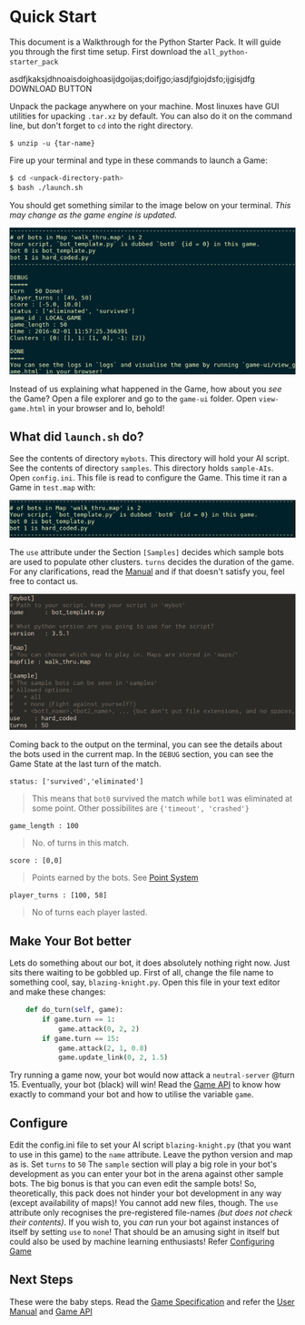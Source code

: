 Quick Start
===========

This document is a Walkthrough for the Python Starter Pack. It will guide you through the first time setup.
First download the `all_python-starter_pack`

asdfjkaksjdhnoaisdoighoasijdgoijas;doifjgo;iasdjfgiojdsfo;ijgisjdfg  DOWNLOAD BUTTON

Unpack the package anywhere on your machine.
Most linuxes have GUI utilities for upacking `.tar.xz` by default. You can also do it on the command line, but don't forget to `cd` into the right directory.

```
$ unzip -u {tar-name}
```

Fire up your terminal and type in these commands to launch a Game:

```bash
$ cd <unpack-directory-path>
$ bash ./launch.sh 
```
You should get something similar to the image below on your terminal. *This may change as the game engine is updated.*

![snapshot of launch.sh](../images/docs/taken-over-launch.png)

Instead of us explaining what happened in the Game, how about you *see* the Game? Open a file explorer and go to the `game-ui` folder. Open `view-game.html` in your browser and lo, behold!

What did `launch.sh` do?
----------------------

See the contents of directory `mybots`. This directory will hold your AI script.
See the contents of directory `samples`. This directory holds `sample-AIs`.
Open `config.ini`. This file is read to configure the Game. This time it ran a Game in `test.map` with:

![Map Detail snapshot of launch.sh](../images/docs/launch_detail_mini.png)

The `use` attribute under the Section `[Samples]` decides which sample bots are used to populate other clusters.
`turns` decides the duration of the game.
For any clarifications, read the [Manual][2] and if that doesn't satisfy you, feel free to contact us.

![config.ini](../images/docs/wt_config.png)

Coming back to the output on the terminal, you can see the details about the bots used in the current map.
In the `DEBUG` section, you can see the Game State at the last turn of the match.

```
status: ['survived','eliminated']
```
> This means that `bot0` survived the match while `bot1` was eliminated at some point. Other possibilites are `{'timeout', 'crashed'}`

```
game_length : 100
```
> No. of turns in this match.

```
score : [0,0]
```
> Points earned by the bots. See [Point System][4]

```
player_turns : [100, 58]
```
> No of turns each player lasted.

Make Your Bot better
--------------------

Lets do something about our bot, it does absolutely nothing right now. Just sits there waiting to be gobbled up.
First of all, change the file name to something cool, say, `blazing-knight.py`.
Open this file in your text editor and make these changes:

```py
	def do_turn(self, game):
		if game.turn == 1:
		 	game.attack(0, 2, 2)
		if game.turn == 15:
			game.attack(2, 1, 0.8)
			game.update_link(0, 2, 1.5)
```

Try running a game now, your bot would now attack a `neutral-server` @turn 15. Eventually, your bot (black) will win!
Read the [Game API][1] to know how exactly to command your bot and how to utilise the variable `game`.

Configure
---------

Edit the config.ini file to set your AI script `blazing-knight.py` (that you want to use in this game) to the `name` attribute.
Leave the python version and map as is.
Set `turns` to `50`
The `sample` section will play a big role in your bot's development as you can enter your bot in the arena against other sample bots.
The big bonus is that you can even edit the sample bots! So, theoretically, this pack does not hinder your bot development in any way (except availability of maps)! You cannot add new files, though. The `use` attribute only recognises the pre-registered file-names *(but does not check their contents)*.
If you wish to, you *can* run your bot against instances of itself by setting `use` to `none`! That should be an amusing sight in itself but could also be used by machine learning enthusiasts!
Refer [Configuring Game][3]

Next Steps
----------

These were the baby steps. Read the [Game Specification][5] and refer the [User Manual][2] and [Game API][1]

[1]: api_python.html
[2]: manual.php
[3]: manual.php#config
[4]: ../game_spec.html#scoring
[5]: ../game_spec.html